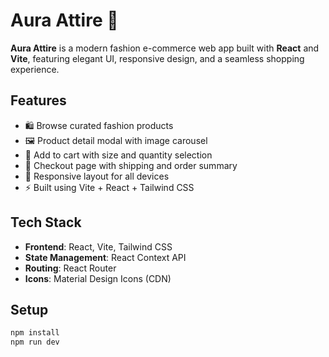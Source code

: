 # Aura Attire 👗

**Aura Attire** is a modern fashion e-commerce web app built with **React** and **Vite**, featuring elegant UI, responsive design, and a seamless shopping experience.

## Features

- 🛍️ Browse curated fashion products
- 🖼️ Product detail modal with image carousel
- 🧺 Add to cart with size and quantity selection
- 🧾 Checkout page with shipping and order summary
- 🔄 Responsive layout for all devices
- ⚡ Built using Vite + React + Tailwind CSS

## Tech Stack

- **Frontend**: React, Vite, Tailwind CSS
- **State Management**: React Context API
- **Routing**: React Router
- **Icons**: Material Design Icons (CDN)

## Setup

```bash
npm install
npm run dev
